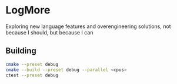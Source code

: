 # LogMore

Exploring new language features and overengineering solutions, not because I should, but because I can

## Building

```bash
cmake --preset debug
cmake --build --preset debug --parallel <cpus>
ctest --preset debug
```